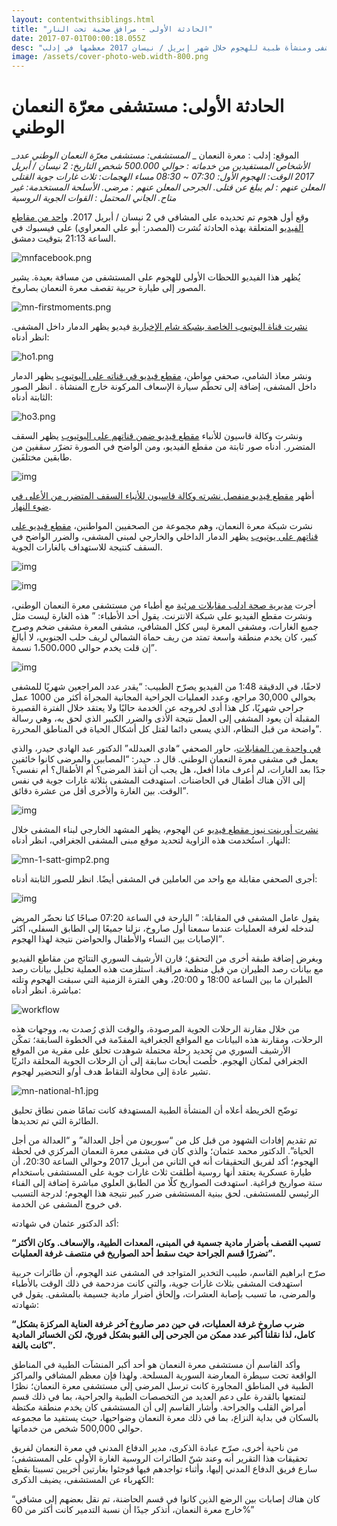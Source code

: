```yaml
---
layout: contentwithsiblings.html
title: "الحادثة الأولى - مرافق صحية تحت النار"
date: 2017-07-01T00:00:18.055Z
desc: "تقرير مُفصّل عن استهداف 25 مستشفى ومنشأة طبية للهجوم خلال شهر إبريل / نيسان 2017 معظمها في إدلب"
image: /assets/cover-photo-web.width-800.png
---
```


# الحادثة الأولى: مستشفى معرّة النعمان الوطني

_الموقع: إدلب : معرة النعمان _
_المستشفى: مستشفى معرّة النعمان الوطني_
_عدد الأشخاص المستفيدين من خدماته : حوالي 500.000 شخص_
_التاريخ: 2 نيسان / أبريل 2017_
_الوقت: الهجوم الأول: 07:30 ~ 08:30 مساء_
_الهجمات: ثلاث غارات جوية_
_القتلى المعلن عنهم : لم يبلغ عن قتلى._
_الجرحى المعلن عنهم : مرضى._
_الأسلحة المستخدمة: غير متاح._
_الجاني المحتمل  : القوات الجوية الروسية_

وقع أول هجوم تم تحديده على المشافي في 2 نيسان / أبريل 2017\.  [واحد من مقاطع الفيديو](https://www.facebook.com/100009011485480/videos/vb.100009011485480/1736175996692766/?type=2&theater) المتعلقة بهذه الحادثة نُشرت (المصدر: أبو علي المعراوي) على فيسبوك في الساعة 21:13 بتوقيت دمشق.

![mnfacebook.png](https://lh4.googleusercontent.com/e_x9f_L2o2Vy92beAsMzsxT3Oud6NFQN0Qb9saGfQhkRjzxQvRPvTl5R03vJRFnQZ0G3Zu5CNPqjW66fteo7YutXxlDFmuCy-RLFaUSxMHfgEgET1R8iyZJZNNRhkyCkK8pUv78X)

يُظهر هذا الفيديو اللحظات الأولى للهجوم على المستشفى من مسافة بعيدة.  يشير المصور إلى طيارة حربية تقصف معرة النعمان بصاروخ.

![mn-firstmoments.png](https://lh3.googleusercontent.com/zNHRZc49WTRv2LcA7KsAGYn2T18quN6Cc64FZN8IPv2UqW0WGSJw2GCxNHmThPIL4hfbtOWVbuj7lL6IWpS_2t1qN3-u0guqjptYwH3ie1ZjqeGFp4P0zX6-nnbfJW4iZEJN4D8w)

[نشرت قناة اليوتيوب الخاصة بشبكة شام الإخبارية](https://www.youtube.com/watch?v=zJ1u05D0AAI) فيديو يظهر الدمار داخل المشفى. انظر أدناه:

![ho1.png](https://lh5.googleusercontent.com/rfvUkZ29FThIeAiAfTVgNABAO6It8xHGW34EsH-X-uAK7OCpCfMAHxbw4QOnFdiSADQsriv-cck6bsNK1xuVO5hL6nDa5O0RBoU7093kDBy9H4nBicOFJvwIKUQYL83hsaTPhEo0)

ونشر معاذ الشامي، صحفي مواطن، [مقطع فيديو في قناته على اليوتيوب](https://www.youtube.com/watch?v=lq8vN5ZPX8c)  يظهر الدمار داخل المشفى، إضافة إلى تحطّم سيارة الإسعاف المركونة خارج المنشأة . انظر الصور الثابتة أدناه:

![ho3.png](https://lh4.googleusercontent.com/lCTvbeRnB41PkktS_Dh9qUAU0VRHPY41SWRqA2tphZzEEnvDCBqS20ZM7SIDDdRFETbapVCohuBcHVe4skE_wVg9UHq2fVhpwSqDM7uylH2tQrofhI7ozYZ6M5VCOO4WApyOLO92)

ونشرت وكالة قاسيون للأنباء [مقطع فيديو ضمن قناتهم على اليوتيوب](https://www.youtube.com/watch?v=Qyv8TBn3AMk) يظهر السقف المتضرر. أدناه صور ثابتة من مقطع الفيديو، ومن الواضح في الصورة تضرّر سقفين من طابقين مختلفَين.

![img](https://lh6.googleusercontent.com/8g30N12Q9zgyuHuGLOnqsBHeC3TnykcOnBZrFtHpDMDnsIipJVdqC3Jv1uvSnX8vXndPoZHC6UqXeJTbKqiIL9xDGs8YA_-Cs2I2SlvQ-zmKcPlr9ZFmQuOwwrBW0uvSVrsYb0Cr)

أظهر [مقطع فيديو منفصل نشرته وكالة قاسيون للأنباء السقف المتضرر من الأعلى في ضوء النهار](https://www.youtube.com/watch?v=wJKHZAcTvKE).

نشرت شبكة معرة النعمان، وهم مجموعة من الصحفيين المواطنين، [مقطع فيديو على قناتهم على يوتيوب](https://www.youtube.com/watch?v=e5N5tBOOE9c) يظهر الدمار الداخلي والخارجي لمبنى المشفى، والضرر الواضح في السقف كنتيجة للاستهداف بالغارات الجوية.

![img](https://lh4.googleusercontent.com/_VFr5I1n_2G7UH6MD37ZA78jTVHXajiBcrq1ClNYWfKpcN9VeaOZxpNkytos3bvxC1IcEpnyswP9zGfSYjt18XNT3R9MLMK5KetnGYzbW-mxOcwaQ-SLG4Q1hbu8YloWfwC3GcqK)

![img](https://lh5.googleusercontent.com/-aESn-o7QciCGOHnJH0-tc7sYsRWpeNI4X_Q3c4-79L8kxyYkS16-u94S15m9rA5UCCI8vrp-O4kJC6bZHCmzBYqSDPClnZ0NuAwRZk8raCmSVDSOTh7SF_lyswpvWGGTbrB3s4y)

أجرت [مديرية صحة ادلب مقابلات مرئية](https://www.youtube.com/watch?v=iSAP3nj_X8Q) مع أطباء من مستشفى معرة النعمان الوطني، ونشرت مقطع الفيديو على شبكة الانترنت.  يقول أحد الأطباء: ” هذه الغارة ليست مثل جميع الغارات، ومشفى المعرة ليس ككل المشافي، مشفى المعرة مشفى ضخم وصرح كبير، كان يخدم منطقة واسعة تمتد من ريف حماة الشمالي لريف حلب الجنوبي، لا أبالغ إن قلت يخدم حوالي 1،500،000 نسمة”.

![img](https://lh3.googleusercontent.com/uQjUj6FeSd2yt5Wu8XX0LdMPug36OkBDtGBOVokbQDqCZtm3LLjzw-LWvBmZ9RV5cD3n97MJIi3DyXX4ggX2uTSF63ynkTefokTx4gfNQrVj4mQoygxGUatKifrHJEKXE7OUQdPu)

لاحقًا، في الدقيقة 1:48 من الفيديو يصرّح الطبيب: “يقدر عدد المراجعين شهريًا للمشفى بحوالي 30,000 مراجع، وعدد العمليات الجراحية المجانية المجراة أكثر من 1000 عمل جراحي شهريًا، كل هذا أدى لخروجه عن الخدمة حاليًا ولا يعتقد خلال الفترة القصيرة المقبلة أن يعود المشفى إلى العمل نتيجة الأذى والضرر الكبير الذي لحق به، وهي رسالة واضحة من قبل النظام، الذي يسعى دائما لقتل كل أشكال الحياة في المناطق المحررة”.

[في واحدة من المقابلات](https://www.youtube.com/watch?v=LBGfAG-Ob-Q)، حاور الصحفي “هادي العبدلله” الدكتور عبد الهادي حيدر، والذي يعمل في مشفى معرة النعمان الوطني. قال د. حيدر: “المصابين والمرضى كانوا خائفين جدًا بعد الغارات،  لم أعرف ماذا أفعل، هل يجب أن أنقذ المرضى؟ أم الأطفال؟ أم نفسي؟ إلى الآن هناك أطفال في الحاضنات. استهدفت المشفى بثلاثة غارات جوية في نفس الوقت. بين الغارة والأخرى أقل من عشرة دقائق”.

![img](https://lh4.googleusercontent.com/NiY4oOcrjl5CVJt91bBS15xSxyhNLdRTrlqpWtKXvC87Hfk5ZosalGOrB61gS5Cz7QdU2RmOKadPmit0DxU52pS2LpyhvaGZbDQZjsuEWUgEnJgTcm3zcF-84-1hcsAIkO6xD-ss)

[نشرت أورينت نيوز مقطع فيديو](https://www.youtube.com/watch?v=sx-eBZKNh6I) عن الهجوم، يظهر المشهد الخارجي لبناء المشفى خلال النهار. استُخدمت هذه الزاوية لتحديد موقع مبنى المشفى الجغرافي، انظر أدناه:

![mn-1-satt-gimp2.png](https://lh5.googleusercontent.com/0AbF5WuDxM6ZM_R4me20glLxlZVcsqB8F2mg6souWU3kMbstTbKcypXABnlIySO3RBVkbigVQ2t5_4SZUNtKe27UQoQ4JAj16XUuLNAkCCsPEKpxA_SVKfiL8-J47Q4EzxM3bC7d)

أجرى الصحفي مقابلة مع واحد من العاملين في المشفى أيضًا. انظر للصور الثابتة أدناه:

![img](https://lh3.googleusercontent.com/y8kJtpaiWt608xHgFQW8Ht1hGAfp2XqqWIteftsVvruWTW5uFqnVHEAF5ZOwRWYZkNugyLl8KnG-eM6-ytL98vSzScqZLpzWZcwpXOQ_S_bZSxxNMERZHRxHgpHe2IQm5qjqT2x-)

يقول عامل المشفى في المقابلة: ” البارحة في الساعة 07:20 صباحًا كنا نحضّر المريض لندخله لغرفة العمليات عندما سمعنا أول صاروخ، نزلنا جميعًا إلى الطابق السفلي،  أكثر الإصابات بين النساء والأطفال والحواضن نتيجة لهذا الهجوم”.

وبغرض إضافة طبقة أخرى من التحقق؛ قارن الأرشيف السوري النتائج من مقاطع الفيديو مع بيانات رصد الطيران من قبل منظمة مراقبة. استلزمت هذه العملية تحليل بيانات رصد الطيران ما بين الساعة 18:00 و 20:00،  وهي الفترة الزمنية التي سبقت الهجوم وتلته مباشرة. انظر أدناه:

![workflow](/assets/2_april_2017b_with_arrows.width-800.png)

من خلال مقارنة الرحلات الجوية المرصودة، والوقت الذي رُصدت به، ووجهات هذه الرحلات، ومقارنة هذه البيانات مع المواقع الجغرافية المقدّمة في الخطوة السابقة؛ تمكّن الأرشيف السوري من تحديد رحلة محتملة شوهدت تحلق على مقرية من الموقع الجغرافي لمكان الهجوم. خلُصت أبحاث سابقة إلى أن الرحلات الجوية المحلقة دائريًا تشير عادة إلى محاولة التقاط هدف أو/و التحضير لهجوم.

![mn-national-h1.jpg](https://lh4.googleusercontent.com/GVbndL_DBUuCZ0ILoV40dAbl-xIVXM2N-Cg6JiPdTMQEIryQOmILlFSwtWyydg4aioZBUb9y150BzjSfdIZy0jgnodQiWtmYf82TArJWlJtJ0zl5HztSrkTekJOoEr0AHSUyS48q)

توضّح الخريطة أعلاه أن المنشأة الطبية المستهدفة كانت تمامًا ضمن نطاق تحليق الطائرة التي تم تحديدها.

تم تقديم إفادات الشهود من قبل كل من “سوريون من أجل العدالة” و “العدالة من أجل الحياة”.  الدكتور محمد عثمان؛ والذي كان في مشفى معرة النعمان المركزي في لحظة الهجوم؛  أكد لفريق التحقيقات أنه في الثاني من أبريل 2017 وحوالي الساعة 20:30، أن طيارة عسكرية يعتقد أنها روسية أطلقت ثلاث غارات جوية على المستشفى باستخدام ستة صواريخ فراغية. استهدفت الصواريخ كلًا من الطابق العلوي مباشرة إضافة إلى الفناء الرئيسي للمستشفى.  لحق ببنية المستشفى ضرر كبير نتيجة هذا الهجوم؛ لدرجة التسبب في خروج المشفى عن الخدمة.

أكد الدكتور عثمان في شهادته:

**“تسبب القصف بأضرار مادية جسمية في المبنى، المعدات الطبية، والإسعاف. وكان الأكثر تضررًا قسم الجراحة حيث سقط أحد الصواريخ في منتصف غرفة العمليات”.**

صرّح ابراهيم القاسم، طبيب التخدير المتواجد في المشفى عند الهجوم،  أن طائرات حربية استهدفت المشفى بثلاث غارات جوية، والتي كانت مزدحمة في ذلك الوقت بالأطباء والمرضى، ما تسبب بإصابة العشرات، وإلحاق أضرار مادية جسيمة بالمشفى. يقول في شهادته:

**“ضرب صاروخ غرفة العمليات، في حين دمر صاروخ آخر غرفة العناية المركزة بشكل كامل، لذا نقلنا أكبر عدد ممكن من الجرحى إلى القبو بشكل فوريّ، لكن الخسائر المادية كانت بالغة”.**

وأكد القاسم أن مستشفى معرة النعمان هو أحد أكبر المنشآت الطبية في المناطق الواقعة تحت سيطرة المعارضة السورية المسلحة. ولهذا فإن معظم المشافي والمراكز الطبية في المناطق المجاورة كانت ترسل المرضى إلى مستشفى معرة النعمان؛  نظرًا لتمتعها بالقدرة على دعم العديد من التخصصات الطبية والجراحية، بما في ذلك قسم أمراض القلب والجراحة. وأشار القاسم إلى أن المستشفى كان يخدم منطقة مكتظة بالسكان في بداية النزاع، بما في ذلك معرة النعمان وضواحيها، حيث يستفيد ما مجموعه حوالي 500,000 شخص من خدماتها.

من ناحية أخرى، صرّح عبادة الذكرى، مدير الدفاع المدني في معرة النعمان لفريق تحقيقات هذا التقرير أنه وعند شنّ الطائرات الروسية الغارة الأولى على المستشفى؛  سارع فريق الدفاع المدني إليها،  وأثناء تواجدهم فيها فوجئوا بغارتين أخريين تسببتا بقطع الكهرباء عن المستشفى، يضيف الذكرى:

“كان هناك إصابات بين الرضع الذين كانوا في قسم الحاضنة، تم نقل بعضهم إلى مشافي خارج معرة النعمان، أتذكر جيدًا أن نسبة التدمير كانت أكثر من 60%”
